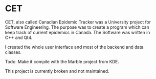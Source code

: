 CET
===
CET, also called Canadian Epidemic Tracker was a University project for Software Engineering. The purpose was to create a program which can keep track of current epidemics in Canada. The Software was written in C++ and Qt4. 

I created the whole user interface and most of the backend and data classes. 

Todo:
Make it compile with the Marble project from KDE.

This project is currently broken and not maintained.
